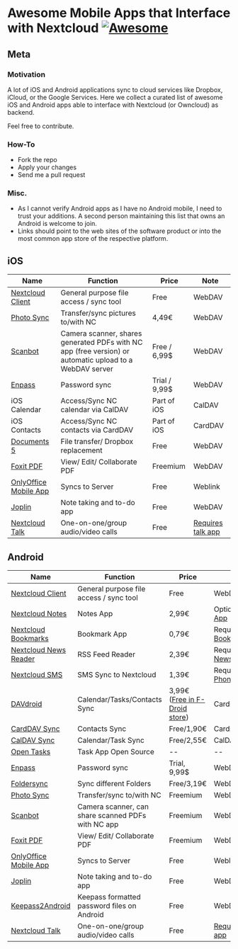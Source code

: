 # Awesome Mobile Apps that Interface with Nextcloud [![Awesome](https://awesome.re/badge.svg)](https://awesome.re)

## Meta

### Motivation

A lot of iOS and Android applications sync to cloud services like Dropbox, iCloud, or the Google Services. Here we collect a curated list of awesome iOS and Android apps able to interface with Nextcloud (or Owncloud) as backend.

Feel free to contribute.

### How-To

* Fork the repo
* Apply your changes
* Send me a pull request

### Misc.

* As I cannot verify Android apps as I have no Android mobile, I need to trust your additions. A second person maintaining this list that owns an Android is welcome to join.
* Links should point to the web sites of the software product or into the most common app store of the respective platform. 

## iOS

| Name | Function | Price| Note |
| -- | -- | -- | -- |
|[Nextcloud Client](https://nextcloud.com/install/#install-clients) | General purpose file access / sync tool | Free | WebDAV |
|[Photo Sync](https://www.photosync-app.com) | Transfer/sync pictures to/with NC | 4,49€ | WebDAV |
|[Scanbot](https://scanbot.io/de/index.html) | Camera scanner, shares generated PDFs with NC app (free version) or automatic upload to a WebDAV server | Free / 6,99$ | WebDAV |
|[Enpass](https://www.enpass.io) | Password sync | Trial / 9,99$ | WebDAV |
|iOS Calendar | Access/Sync NC calendar via CalDAV | Part of iOS | CalDAV |
|iOS Contacts | Access/Sync NC contacts via CardDAV | Part of iOS | CardDAV |
|[Documents 5](https://readdle.com/documents) | File transfer/ Dropbox replacement | Free | WebDAV |
|[Foxit PDF](https://www.foxitsoftware.com/mobile-pdf-reader/) |View/ Edit/ Collaborate PDF |Freemium | WebDAV |
|[OnlyOffice Mobile App](https://www.onlyoffice.com/apps.aspx) |Syncs to Server | Free | Weblink |
|[Joplin](https://joplin.cozic.net) | Note taking and to-do app | Free | WebDAV |
|[Nextcloud Talk](https://itunes.apple.com/de/app/nextcloud-talk/id1296825574?mt=8) | One-on-one/group audio/video calls | Free | [Requires talk app](https://apps.nextcloud.com/apps/spreed) |

## Android

| Name | Function | Price| Note |
| -- | -- | -- | -- |
|[Nextcloud Client](https://nextcloud.com/install/#install-clients) | General purpose file access / sync tool | Free | WebDAV |
|[Nextcloud Notes](https://play.google.com/store/apps/details?id=it.niedermann.owncloud.notes) | Notes App | 2,99€ | Optional [Notes App](https://apps.nextcloud.com/apps/notes) |
|[Nextcloud Bookmarks](https://play.google.com/store/apps/details?id=org.schabi.nxbookmarks) | Bookmark App | 0,79€ | Requires the [Bookmark App](https://apps.nextcloud.com/apps/bookmarks) |
|[Nextcloud News Reader](https://play.google.com/store/apps/details?id=de.luhmer.owncloudnewsreader) | RSS Feed Reader | 2,39€ | Requires the [News App](https://apps.nextcloud.com/apps/news) |
|[Nextcloud SMS](https://play.google.com/store/apps/details?id=fr.unix_experience.owncloud_sms) | SMS Sync to Nextcloud | 1,39€  | Requires the [Phone Sync App](https://apps.nextcloud.com/apps/ocsms) |
|[DAVdroid](https://play.google.com/store/apps/details?id=at.bitfire.davdroid) | Calendar/Tasks/Contacts Sync | 3,99€ ([Free in F-Droid store](https://f-droid.org/de/packages/at.bitfire.davdroid/)) | CardDAV/CalDAV |
|[CardDAV Sync](https://play.google.com/store/apps/details?id=org.dmfs.carddav.sync) | Contacts Sync  | Free/1,90€ | CardDAV |
|[CalDAV Sync](https://play.google.com/store/apps/details?id=org.dmfs.caldav.lib) | Calendar/Task Sync  | Free/2,55€ | CalDAV |
|[Open Tasks](https://play.google.com/store/apps/details?id=org.dmfs.tasks) | Task App Open Source | -- | -- |
|[Enpass](https://www.enpass.io) | Password sync | Trial, 9,99$ | WebDAV |
|[Foldersync](https://play.google.com/store/apps/details?id=dk.tacit.android.foldersync.lite) | Sync different Folders | Free/3,19€ | WebDAV |
|[Photo Sync](https://www.photosync-app.com) | Transfer/sync to/with NC | Freemium | WebDAV |
|[Scanbot](https://scanbot.io/de/index.html) | Camera scanner, can share scanned PDFs with NC app | Freemium | WebDAV |
|[Foxit PDF](https://www.foxitsoftware.com/mobile-pdf-reader/) |View/ Edit/ Collaborate PDF |Freemium | WebDAV |
|[OnlyOffice Mobile App](https://www.onlyoffice.com/apps.aspx) |Syncs to Server | Free | Weblink |
|[Joplin](https://joplin.cozic.net) | Note taking and to-do app | Free | WebDAV |
|[Keepass2Android](https://github.com/PhilippC/keepass2android) | Keepass formatted password files on Android | Free | WebDAV |
|[Nextcloud Talk](https://play.google.com/store/apps/details?id=com.nextcloud.talk2&hl=en) | One-on-one/group audio/video calls | Free | [Requires talk app](https://apps.nextcloud.com/apps/spreed) |



